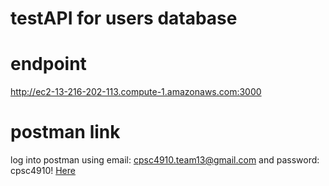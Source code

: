 # testAPI for users database

# endpoint
http://ec2-13-216-202-113.compute-1.amazonaws.com:3000

# postman link

log into postman using email: cpsc4910.team13@gmail.com and password: cpsc4910!
[Here](https://team-13-2131.postman.co/workspace/Team13_CPSC4910~3a130bab-ddff-456d-b898-968aa010a2a5)

